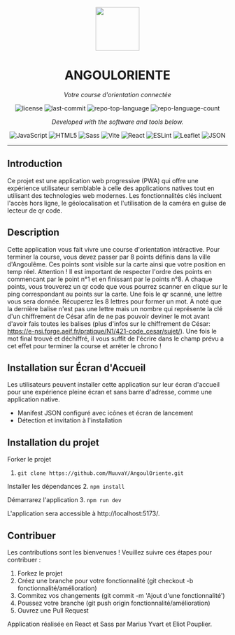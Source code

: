 <p align="center">
  <img src="https://cdn-icons-png.flaticon.com/512/6295/6295417.png" width="100" />
</p>
<p align="center">
    <h1 align="center">ANGOULORIENTE</h1>
</p>
<p align="center">
    <em>Votre course d'orientation connectée</em>
</p>
<p align="center">
	<img src="https://img.shields.io/github/license/MuuvaY/AngoulOriente?style=flat&color=0080ff" alt="license">
	<img src="https://img.shields.io/github/last-commit/MuuvaY/AngoulOriente?style=flat&logo=git&logoColor=white&color=0080ff" alt="last-commit">
	<img src="https://img.shields.io/github/languages/top/MuuvaY/AngoulOriente?style=flat&color=0080ff" alt="repo-top-language">
	<img src="https://img.shields.io/github/languages/count/MuuvaY/AngoulOriente?style=flat&color=0080ff" alt="repo-language-count">
<p>
<p align="center">
		<em>Developed with the software and tools below.</em>
</p>
<p align="center">
	<img src="https://img.shields.io/badge/JavaScript-F7DF1E.svg?style=flat&logo=JavaScript&logoColor=black" alt="JavaScript">
	<img src="https://img.shields.io/badge/HTML5-E34F26.svg?style=flat&logo=HTML5&logoColor=white" alt="HTML5">
	<img src="https://img.shields.io/badge/Sass-CC6699.svg?style=flat&logo=Sass&logoColor=white" alt="Sass">
	<img src="https://img.shields.io/badge/Vite-646CFF.svg?style=flat&logo=Vite&logoColor=white" alt="Vite">
	<img src="https://img.shields.io/badge/React-61DAFB.svg?style=flat&logo=React&logoColor=black" alt="React">
	<img src="https://img.shields.io/badge/ESLint-4B32C3.svg?style=flat&logo=ESLint&logoColor=white" alt="ESLint">
	<img src="https://img.shields.io/badge/Leaflet-199900.svg?style=flat&logo=Leaflet&logoColor=white" alt="Leaflet">
	<img src="https://img.shields.io/badge/JSON-000000.svg?style=flat&logo=JSON&logoColor=white" alt="JSON">
</p>
<hr>

## Introduction

Ce projet est une application web progressive (PWA) qui offre une expérience utilisateur semblable à celle des applications natives tout en utilisant des technologies web modernes. Les fonctionnalités clés incluent l'accès hors ligne, le géolocalisation et l'utilisation de la caméra en guise de lecteur de qr code.

## Description

Cette application vous fait vivre une course d'orientation intéractive. Pour terminer la course, vous devez passer par 8 points définis dans la ville d'Angoulême. Ces points sont visible sur la carte ainsi que votre position en temp réel. Attention ! Il est important de respecter l'ordre des points en commencant par le point n°1 et en finissant par le points n°8. A chaque points, vous trouverez un qr code que vous pourrez scanner en clique sur le ping correspondant au points sur la carte. Une fois le qr scanné, une lettre vous sera donnée. Récuperez les 8 lettres pour former un mot. A noté que la dernière balise n'est pas une lettre mais un nombre qui représente la clé d'un chiffrement de César afin de ne pas pouvoir deviner le mot avant d'avoir fais toutes les balises (plus d'infos sur le chiffrement de César: https://e-nsi.forge.aeif.fr/pratique/N1/421-code_cesar/sujet/). Une fois le mot final trouvé et déchiffré, il vous suffit de l'écrire dans le champ prévu a cet effet pour terminer la course et arréter le chrono !

## Installation sur Écran d'Accueil

Les utilisateurs peuvent installer cette application sur leur écran d'accueil pour une expérience pleine écran et sans barre d'adresse, comme une application native.

- Manifest JSON configuré avec icônes et écran de lancement
- Détection et invitation à l'installation

## Installation du projet

Forker le projet

1. `git clone https://github.com/MuuvaY/AngoulOriente.git `

Installer les dépendances 
2. `npm install `

Démarrarez l'application 
3. `npm run dev`

L'application sera accessible à http://localhost:5173/.

## Contribuer

Les contributions sont les bienvenues ! Veuillez suivre ces étapes pour contribuer :

1. Forkez le projet
2. Créez une branche pour votre fonctionnalité (git checkout -b fonctionnalité/amélioration)
3. Commitez vos changements (git commit -m 'Ajout d'une fonctionnalité')
4. Poussez votre branche (git push origin fonctionnalité/amélioration)
5. Ouvrez une Pull Request

Application réalisée en React et Sass par Marius Yvart et Eliot Pouplier.
